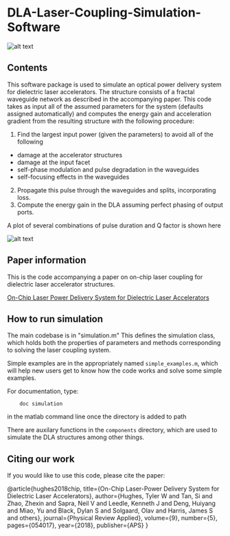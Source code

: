 # DLA-Laser-Coupling-Simulation-Software

![alt text](https://github.com/twhughes/DLA-Laser-Coupling-Simulation-Software/blob/master/images/structure.png 'test')

## Contents
This software package is used to simulate an optical power delivery system for dielectric laser accelerators.  The structure consists of a fractal waveguide network as described in the accompanying paper.  This code takes as input all of the assumed parameters for the system (defaults assigned automatically) and computes the energy gain and acceleration gradient from the resulting structure with the following procedure:
1. Find the largest input power (given the parameters) to avoid all of the following
- damage at the accelerator structures
- damage at the input facet
- self-phase modulation and pulse degradation in the waveguides
- self-focusing effects in the waveguides
2. Propagate this pulse through the waveguides and splits, incorporating loss.
3. Compute the energy gain in the DLA assuming perfect phasing of output ports.

A plot of several combinations of pulse duration and Q factor is shown here

![alt text](https://github.com/twhughes/DLA-Laser-Coupling-Simulation-Software/blob/master/images/results.png 'test')

## Paper information
This is the code accompanying a paper on on-chip laser coupling for dielectric laser accelerator structures.

[On-Chip Laser Power Delivery System for Dielectric Laser Accelerators](https://journals.aps.org/prapplied/abstract/10.1103/PhysRevApplied.9.054017)

## How to run simulation
The main codebase is in "simulation.m"  This defines the simulation class, which holds both the properties of parameters and methods corresponding to solving the laser coupling system.

Simple examples are in the appropriately named ```simple_examples.m```, which will help new users get to know how the code works and solve some simple examples.

For documentation, type:

        doc simulation

in the matlab command line once the directory is added to path

There are auxilary functions in the ```components``` directory, which are used to simulate the DLA structures among other things.

## Citing our work

If you would like to use this code, please cite the paper:


@article{hughes2018chip,
  title={On-Chip Laser-Power Delivery System for Dielectric Laser Accelerators},
  author={Hughes, Tyler W and Tan, Si and Zhao, Zhexin and Sapra, Neil V and Leedle, Kenneth J and Deng, Huiyang and Miao, Yu and Black, Dylan S and Solgaard, Olav and Harris, James S and others},
  journal={Physical Review Applied},
  volume={9},
  number={5},
  pages={054017},
  year={2018},
  publisher={APS}
}

